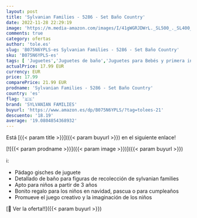 ```yaml
---
layout: post
title: 'Sylvanian Families - 5286 - Set Baño Country'
date: 2022-11-28 22:29:19
image: 'https://m.media-amazon.com/images/I/41gWGRJDWrL._SL500_._SL400_.jpg'
comments: true
category: ofertas
author: 'tole.es'
slug: 'B075N6YPLS-es Sylvanian Families - 5286 - Set Baño Country'
sku: 'B075N6YPLS-es'
tags: [ 'Juguetes','Juguetes de baño','Juguetes para Bebés y primera infancia','Juguetes y juegos','Muñecas bebé','Muñecas y accesorios','families','sylvanian','sylvanian families','🇪🇸', ]
actualPrice: 17.99 EUR
currency: EUR
price: 17.99
comparePrice: 21.99 EUR
prodname: 'Sylvanian Families - 5286 - Set Baño Country'
country: 'es'
flag: '🇪🇸'
brand: 'SYLVANIAN FAMILIES'
buyurl: 'https://www.amazon.es/dp/B075N6YPLS/?tag=tolees-21'
descuento: '18.19'
average: '19.0804854368932'
---
```


Está [{{< param title >}}]({{< param buyurl >}}) en el siguiente enlace!

[![{{< param prodname >}}]({{< param image >}})]({{< param buyurl >}})

ℹ️:

- Pädago gisches de juguete
- Detallado de baño para figuras de recolección de sylvanian families
- Apto para niños a partir de 3 años
- Bonito regalo para los niños en navidad, pascua o para cumpleaños
- Promueve el juego creativo y la imaginación de los niños

[🛒 Ver la oferta!!]({{< param buyurl >}})

